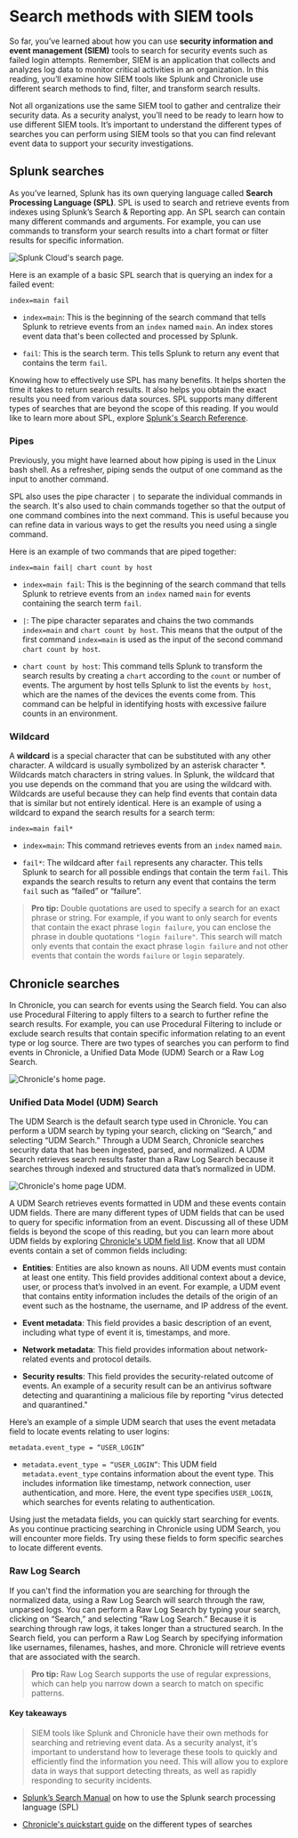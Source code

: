 # Search methods with SIEM tools
So far, you’ve learned about how you can use **security information and event management (SIEM)** tools to search for security events such as failed login attempts. Remember, SIEM is an application that collects and analyzes log data to monitor critical activities in an organization. In this reading, you’ll examine how SIEM tools like Splunk and Chronicle use different search methods to find, filter, and transform search results. 

Not all organizations use the same SIEM tool to gather and centralize their security data. As a security analyst, you’ll need to be ready to learn how to use different SIEM tools. It’s important to understand the different types of searches you can perform using SIEM tools so that you can find relevant event data to support your security investigations.

## Splunk searches
As you’ve learned, Splunk has its own querying language called **Search Processing Language (SPL)**. SPL is used to search and retrieve events from indexes using Splunk’s Search & Reporting app. An SPL search can contain many different commands and arguments. For example, you can use commands to transform your search results into a chart format or filter results for specific information. 

![Splunk Cloud's search page.](/Detection%20and%20Response/img/splunk-cloud-s-search-page.png)

Here is an example of a basic SPL search that is querying an index for a failed event:

`index=main fail` 

- `index=main`: This is the beginning of the search command that tells Splunk to retrieve events from an  `index` named `main`. An index stores event data that's been collected and processed by Splunk.

- `fail`: This is the search term. This tells Splunk to return any event that contains the term `fail`.

Knowing how to effectively use SPL has many benefits. It helps shorten the time it takes to return search results. It also helps you obtain the exact results you need from various data sources. SPL supports many different types of searches that are beyond the scope of this reading. If you would like to learn more about SPL, explore [Splunk's Search Reference](https://docs.splunk.com/Documentation/Splunk/9.0.2/SearchReference/UnderstandingSPLsyntax).

### Pipes
Previously, you might have learned about how piping is used in the Linux bash shell. As a refresher, piping sends the output of one command as the input to another command.

SPL also uses the pipe character `|` to separate the individual commands in the search. It's also used to chain commands together so that the output of one command combines into the next command. This is useful because you can refine data in various ways to get the results you need using a single command.

Here is an example of two commands that are piped together: 

`index=main fail| chart count by host`

- `index=main fail`: This is the beginning of the search command that tells Splunk to retrieve events from an  `index` named `main` for events containing the search term `fail`. 

- `|`: The pipe character separates and chains the two commands `index=main` and `chart count by host`. This means that the output of the first command `index=main` is used as the input of the second command `chart count by host`. 

- `chart count by host`: This command tells Splunk to transform the search results by creating a `chart` according to the  `count` or number of events. The argument by host tells Splunk to list the events `by host`, which are the names of the devices the events come from. This command can be helpful in identifying hosts with excessive failure counts in an environment.

### Wildcard
A **wildcard** is a special character that can be substituted with any other character. A wildcard is usually symbolized by an asterisk character *. Wildcards match characters in string values. In Splunk, the wildcard that you use depends on the command that you are using the wildcard with. Wildcards are useful because they can help find events that contain data that is similar but not entirely identical. Here is an example of using a wildcard to expand the search results for a search term:

`index=main fail*`

- `index=main`: This command retrieves events from an `index` named `main`. 

- `fail*`: The wildcard after `fail` represents any character. This tells Splunk to search for all possible endings that contain the term `fail`. This expands the search results to return any event that contains the term `fail` such as “failed” or “failure”.

> **Pro tip:** Double quotations are used to specify a search for an exact phrase or string. For example, if you want to only search for events that contain the exact phrase `login failure`, you can enclose the phrase in double quotations `"login failure"`. This search will match only events that contain the exact phrase `login failure` and not other events that contain the words  `failure` or `login` separately.

## Chronicle searches
In Chronicle, you can search for events using the Search field. You can also use Procedural Filtering to apply filters to a search to further refine the search results. For example, you can use Procedural Filtering to include or exclude search results that contain specific information relating to an event type or log source. There are two types of searches you can perform to find events in Chronicle, a Unified Data Mode (UDM) Search or a Raw Log Search.

![Chronicle's home page.](/Detection%20and%20Response/img/chronicle-s-home-page.png)

### Unified Data Model (UDM) Search
The UDM Search is the default search type used in Chronicle. You can perform a UDM search by typing your search, clicking on “Search,” and selecting “UDM Search.” Through a UDM Search, Chronicle searches security data that has been ingested, parsed, and normalized. A UDM Search retrieves search results faster than a Raw Log Search because it searches through indexed and structured data that’s normalized in UDM.

![Chronicle's home page UDM.](/Detection%20and%20Response/img/chronicle-s-home-page-udm.png)

A UDM Search retrieves events formatted in UDM and these events contain UDM fields. There are many different types of UDM fields that can be used to query for specific information from an event. Discussing all of these UDM fields is beyond the scope of this reading, but you can learn more about UDM fields by exploring [Chronicle's UDM field list](). Know that all UDM events contain a set of common fields including:

- **Entities**: Entities are also known as nouns. All UDM events must contain at least one entity. This field provides additional context about a device, user, or process that’s involved in an event. For example, a UDM event that contains entity information includes the details of the origin of an event such as the hostname, the username, and IP address of the event.

- **Event metadata**: This field provides a basic description of an event, including what type of event it is, timestamps, and more. 

- **Network metadata**: This field provides information about network-related events and protocol details. 

- **Security results**: This field provides the security-related outcome of events. An example of a security result can be an antivirus software detecting and quarantining a malicious file by reporting "virus detected and quarantined." 

Here’s an example of a simple UDM search that uses the event metadata field to locate events relating to user logins:

`metadata.event_type = “USER_LOGIN”`

- `metadata.event_type = “USER_LOGIN”`: This UDM field `metadata.event_type` contains information about the event type. This includes information like timestamp, network connection, user authentication, and more. Here, the event type specifies `USER_LOGIN`, which searches for events relating to authentication. 

Using just the metadata fields, you can quickly start searching for events. As you continue practicing searching in Chronicle using UDM Search, you will encounter more fields. Try using these fields to form specific searches to locate different events.

### Raw Log Search
If you can't find the information you are searching for through the normalized data, using a Raw Log Search will search through the raw, unparsed logs. You can perform a Raw Log Search by typing your search, clicking on “Search,” and selecting “Raw Log Search.” Because it is searching through raw logs, it takes longer than a structured search. In the Search field, you can perform a Raw Log Search by specifying information like usernames, filenames, hashes, and more. Chronicle will retrieve events that are associated with the search.

> **Pro tip:** Raw Log Search supports the use of regular expressions, which can help you narrow down a search to match on specific patterns.

#### Key takeaways
> SIEM tools like Splunk and Chronicle have their own methods for searching and retrieving event data. As a security analyst, it's important to understand how to leverage these tools to quickly and efficiently find the information you need. This will allow you to explore data in ways that support detecting threats, as well as rapidly responding to security incidents.

- [Splunk’s Search Manual](https://docs.splunk.com/Documentation/Splunk/9.0.1/Search/GetstartedwithSearch) on how to use the Splunk search processing language (SPL)

- [Chronicle's quickstart guide](https://cloud.google.com/chronicle/docs/review-security-alert) on the different types of searches